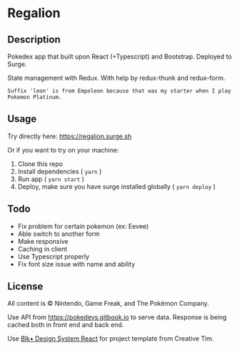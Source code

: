 # Regalion

## Description

Pokedex app that built upon React (+Typescript) and Bootstrap. Deployed to Surge.

State management with Redux. With help by redux-thunk and redux-form.

`Suffix 'leon' is from Empoleon because that was my starter when I play Pokemon Platinum.`

## Usage

Try directly here: https://regalion.surge.sh

Or if you want to try on your machine:

1. Clone this repo
2. Install dependencies ( `yarn` )
3. Run app ( `yarn start` )
4. Deploy, make sure you have surge installed globally ( `yarn deploy` )

## Todo

- Fix problem for certain pokemon (ex: Eevee)
- Able switch to another form
- Make responsive
- Caching in client
- Use Typescript properly
- Fix font size issue with name and ability

## License

All content is © Nintendo, Game Freak, and The Pokémon Company.

Use API from https://pokedevs.gitbook.io to serve data. Response is being cached both in front end and back end.

Use [Blk• Design System React](https://github.com/creativetimofficial/blk-design-system-react) for project template from Creative Tim.
